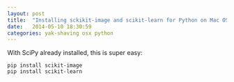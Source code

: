 ```yaml
---
layout: post
title:  "Installing sckikit-image and scikit-learn for Python on Mac OSX..."
date:   2014-05-10 18:30:59
categories: yak-shaving osx python 
---
```


With SciPy already installed, this is super easy:

    pip install scikit-image
    pip install scikit-learn
